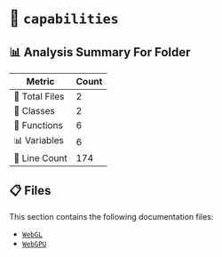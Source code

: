 # 📁 `capabilities`

## 📊 Analysis Summary For Folder

| Metric | Count |
|--------|-------|
| 📁 Total Files | 2 |
| 🧱 Classes | 2 |
| 🔧 Functions | 6 |
| 📊 Variables | 6 |
| 🔢 Line Count | 174 |


## 📋 Files

This section contains the following documentation files:

- [`WebGL`](./WebGL.md)
- [`WebGPU`](./WebGPU.md)